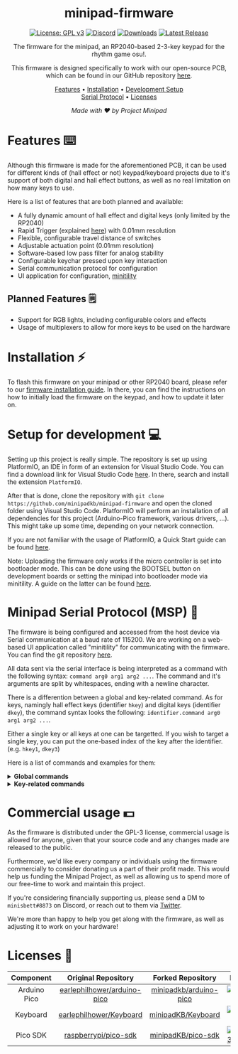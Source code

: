 <div align="center">

# minipad-firmware

[![License: GPL v3](https://img.shields.io/badge/License-GPLv3-blue.svg)](https://www.gnu.org/licenses/gpl-3.0)
[![Discord](https://img.shields.io/discord/1056311828344483840?label=discord&color=7289da)](https://discord.gg/minipad)
[![Downloads](https://img.shields.io/github/downloads/minipadkb/minipad-firmware/total)](https://github.com/minipadKB/minipad-firmware/releases/latest)
[![Latest Release](https://img.shields.io/github/v/release/minipadkb/minipad-firmware?color=dd00dd)](https://github.com/minipadKB/minipad-firmware/releases/latest)

The firmware for the minipad, an RP2040-based 2-3-key keypad for the rhythm game osu!.

This firmware is designed specifically to work with our open-source PCB,</br>
which can be found in our GitHub repository [here](https://github.com/minipadkb/minipad).

[Features](#features-%EF%B8%8F) • [Installation](#installation-) • [Development Setup](#setup-for-development-)</br>
[Serial Protocol](#minipad-serial-protocol-msp-) • [Licenses](#licenses-)
</div>

<div align="center">
<i>Made with ❤️ by Project Minipad</i>
</div>

# Features ⌨️

Although this firmware is made for the aforementioned PCB, it can be used for different kinds of (hall effect or not) keypad/keyboard projects due to it's support of both digital and hall effect buttons, as well as no real limitation on how many keys to use.

Here is a list of features that are both planned and available:
- A fully dynamic amount of hall effect and digital keys (only limited by the RP2040)
- Rapid Trigger (explained [here](https://github.com/minipadKB/minipad-firmware/blob/master/src/handlers/keypad_handler.cpp#L13)) with 0.01mm resolution
- Flexible, configurable travel distance of switches
- Adjustable actuation point (0.01mm resolution)
- Software-based low pass filter for analog stability
- Configurable keychar pressed upon key interaction
- Serial communication protocol for configuration
- UI application for configuration, [minitility](https://github.com/minipadkb/minitility)

Planned Features 🗒️
-
- Support for RGB lights, including configurable colors and effects
- Usage of multiplexers to allow for more keys to be used on the hardware

# Installation ⚡

To flash this firmware on your minipad or other RP2040 board, please refer to our [firmware installation guide](https://minipad.minii.moe/docs/minipad/install-firmware). In there, you can find the instructions on how to initially load the firmware on the keypad, and how to update it later on.

# Setup for development 💻

Setting up this project is really simple. The repository is set up using PlatformIO, an IDE in form of an extension for Visual Studio Code.
You can find a download link for Visual Studio Code [here](https://code.visualstudio.com/). In there, search and install the extension `PlatformIO`.

After that is done, clone the repository with `git clone https://github.com/minipadkb/minipad-firmware` and open the cloned folder using Visual Studio Code. PlatformIO will perform an installation of all dependencies for this project (Arduino-Pico framework, various drivers, ...). This might take up some time, depending on your network connection.

If you are not familiar with the usage of PlatformIO, a Quick Start guide can be found [here](https://docs.platformio.org/en/stable/integration/ide/vscode.html).

Note: Uploading the firmware only works if the micro controller is set into bootloader mode. This can be done using the BOOTSEL button on development boards or setting the minipad into bootloader mode via minitility. A guide on the latter can be found [here](https://minipad.minii.moe/docs/minitility/get-started).

# Minipad Serial Protocol (MSP) 🔗

The firmware is being configured and accessed from the host device via Serial communication at a baud rate of 115200.
We are working on a web-based UI application called "minitility" for communicating with the firmware. You can find the git repository [here](https://github.com/minipadkb/minitility).

All data sent via the serial interface is being interpreted as a command with the following syntax:
`command arg0 arg1 arg2 ...`. The command and it's arguments are split by whitespaces, ending with a newline character.

There is a differention between a global and key-related command. As for keys, namingly hall effect keys (identifier `hkey`) and digital keys (identifier `dkey`), the command syntax looks the following: `identifier.command arg0 arg1 arg2 ...`.

Either a single key or all keys at one can be targetted. If you wish to target a single key, you can put the one-based index of the key after the identifier. (e.g. `hkey1`, `dkey3`)

Here is a list of commands and examples for them:

<details>
<summary><b>Global commands</b></summary>

*Command*: `boot`</br>
*Syntax*: `boot`</br>
*Example*: `boot`</br>
*Description*: Sets the device into bootloader mode.

*Command*: `save`</br>
*Syntax*: `save`</br>
*Example*: `save`</br>
*Description*: Writes the current configuration of the keypad to the EEPROM.

*Command*: `get`</br>
*Syntax*: `get`</br>
*Example*: `get`</br>
*Description*: Returns the configuration of the keypad, in the `GET key=value` format.

*Command*: `name`</br>
*Syntax*: `name <string>`</br>
*Example*: `name mini's minipad`</br>
*Description*: Sets the name of the minipad, used to distinguish different devices visually.

*Command*: `out`</br>
*Syntax*: `out <bool>`</br>
*Example*: `out true`, `out 0`</br>
*Description*: Enables/Disables the output mode. The output mode writes the sensor values to the serial monitor, allowing them to be read by software on the host device.

*Command*: `echo` (debug-exclusive)</br>
*Syntax*: `echo <string>`</br>
*Example*: `echo I am a string.`</br>
*Description*: Echoes the specified string, used for development purposes.

</details>

<details>
<summary><b>Key-related commands</b></summary>

*Command*: `hkey.rt`</br>
*Syntax*: `hkey.rt <bool>`</br>
*Example*: `hkey.rt 1`</br>
*Description*: Enables/Disables Rapid Trigger functionality on the specified key(s).

*Command*: `hkey.crt`</br>
*Syntax*: `hkey.crt <bool>`</br>
*Example*: `hkey.crt false`</br>
*Description*: Enables/Disables Continuous Rapid trigger functionality on the specified key(s).

*Command*: `hkey.rtus`</br>
*Syntax*: `hkey.rtus <uint16>`</br>
*Example*: `hkey.rtus 45`</br>
*Description*: Sets the sensitivity for an upwards movement on the Rapid Trigger feature. The unit of the value is 0.01mm.

*Command*: `hkey.rtds`</br>
*Syntax*: `hkey.rtds <uint16>`</br>
*Example*: `hkey.rtds 10`</br>
*Description*: Sets the sensitivity for a downwards movement on the Rapid Trigger feature. The unit of the value is 0.01mm.

*Command*: `hkey.lh`</br>
*Syntax*: `hkey.lh <uint16>`</br>
*Example*: `hkey.lh 250`</br>
*Description*: Sets the lower hysteresis for the actuation point below which the key is being pressed. The unit of the value is 0.01mm.

*Command*: `hkey.uh`</br>
*Syntax*: `hkey.uh <uint16>`</br>
*Example*: `hkey.uh 320`</br>
*Description*: Sets the upper hysteresis for the actuation point above which the key is no longer being pressed. The unit of the value is 0.01mm.

*Command*: `hkey.char`, `dkey.char`</br>
*Syntax*: `?key.char <uint8>`</br>
*Example*: `dkey.char 97`</br>
*Description*: Sets the character pressed when the specified key(s) is/are pressed down. The value is the ASCII number of the character. Only lower-case a-z is supported.

*Command*: `hkey.hid`, `dkey.hid`</br>
*Syntax*: `?key.hid <bool>`</br>
*Example*: `dkey.hid false`</br>
*Description*: Enables/Disables the HID output (meaning whether the key signal is sent to the host device) on the specified key(s).

</details>

# Commercial usage 💵

As the firmware is distributed under the GPL-3 license, commercial usage is allowed for anyone, given that your source code and any changes made are released to the public.

Furthermore, we'd like every company or individuals using the firmware commercially to consider donating us a part of their profit made. This would help us funding the Minipad Project, as well as allowing us to spend more of our free-time to work and maintain this project.

If you're considering financially supporting us, please send a DM to `minisbett#8873` on Discord, or reach out to them via [Twitter](https://twitter.com/minisbett).

We're more than happy to help you get along with the firmware, as well as adjusting it to work on your hardware!

# Licenses 🔑

| Component | Original Repository | Forked Repository | License |
|:-------:|:-------------------:|:-----------------:|:-------:|
| Arduino Pico | [earlephilhower/arduino-pico](https://github.com/earlephilhower/arduino-pico) | [minipadkb/arduino-pico](https://github.com/minipadkb/arduino-pico) | [![LGPLv2.1](https://img.shields.io/badge/License-LGPL%20v2.1-blue.svg)](https://github.com/minipadKB/arduino-pico/blob/master/LICENSE) |
| Keyboard | [earlephilhower/Keyboard](https://github.com/earlephilhower/Keyboard) | [minipadKB/Keyboard](https://github.com/minipadKB/Keyboard) | [![LGPLv3.0](https://img.shields.io/badge/License-LGPL%20v3.0-blue.svg)](https://github.com/minipadKB/Keyboard/blob/master/LICENSE) |
| Pico SDK | [raspberrypi/pico-sdk](https://github.com/raspberrypi/pico-sdk) | [minipadKB/pico-sdk](https://github.com/minipadKB/pico-sdk) | [![BSD-3-Clause](https://img.shields.io/badge/License-BSD%203--Clause-blue.svg)](https://github.com/minipadKB/pico-sdk/blob/master/LICENSE.TXT) |
